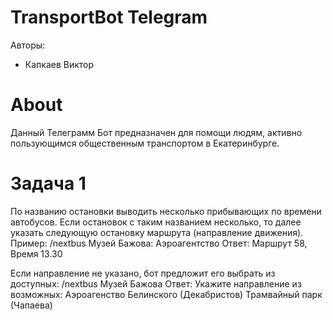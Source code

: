 # TransportBot Telegram

Авторы:

* Капкаев Виктор

# About
Данный Телеграмм Бот предназначен для помощи людям, активно пользующимся общественным транспортом в Екатеринбурге.

# Задача 1
По названию остановки выводить несколько прибывающих по времени автобусов. Если остановок с таким названием несколько, то далее указать следующую остановку маршрута (направление движения). Пример:
/nextbus Музей Бажова: Аэроагентство
Ответ:
Маршрут 58, Время 13.30

Если направление не указано, бот предложит его выбрать из доступных:
/nextbus Музей Бажова
Ответ:
Укажите направление из возможных:
Аэроагенство
Белинского (Декабристов) 
Трамвайный парк (Чапаева)
